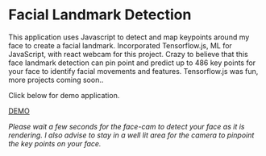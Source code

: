 # Facial Landmark Detection

This application uses Javascript to detect and map keypoints around my face to create a facial landmark. Incorporated Tensorflow.js, ML for JavaScript, with react webcam for this project. Crazy to believe that this face landmark detection can pin point and predict up to 486 key points for your face to identify facial movements and features. Tensorflow.js was fun, more projects coming soon..


Click below for demo application. 

[DEMO](https://ai-facial-landmark.netlify.app/)

*Please wait a few seconds for the face-cam to detect your face as it is rendering. I also advise to stay in a well lit area for the camera to pinpoint the key points on your face.*
